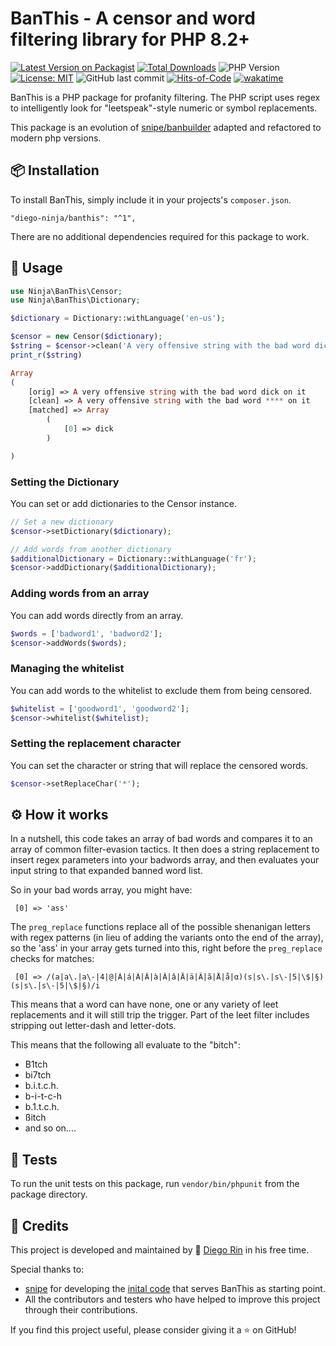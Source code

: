 # BanThis - A censor and word filtering library for PHP 8.2+

[![Latest Version on Packagist](https://img.shields.io/packagist/v/diego-ninja/banthis.svg?style=flat&color=blue)](https://packagist.org/packages/diego-ninja/banthis)
[![Total Downloads](https://img.shields.io/packagist/dt/diego-ninja/banthis.svg?style=flat&color=blue)](https://packagist.org/packages/diego-ninja/banthis)
![PHP Version](https://img.shields.io/packagist/php-v/diego-ninja/cosmic.svg?style=flat&color=blue)
[![License: MIT](https://img.shields.io/badge/License-MIT-blue.svg)](https://opensource.org/licenses/MIT)
![GitHub last commit](https://img.shields.io/github/last-commit/diego-ninja/banthis?color=blue)
[![Hits-of-Code](https://hitsofcode.com/github/diego-ninja/banthis?branch=main&label=hits-of-code)](https://hitsofcode.com/github/diego-ninja/banthis/view?branch=main&label=hits-of-code)
[![wakatime](https://wakatime.com/badge/user/bd65f055-c9f3-4f73-92aa-3c9810f70cc3/project/02bbbceb-47f9-482d-be0b-c1e2777eb463.svg)](https://wakatime.com/badge/user/bd65f055-c9f3-4f73-92aa-3c9810f70cc3/project/02bbbceb-47f9-482d-be0b-c1e2777eb463)

BanThis is a PHP package for profanity filtering. The PHP script uses regex to intelligently look for "leetspeak"-style numeric or symbol replacements.

This package is an evolution of [snipe/banbuilder](https://github.com/snipe/banbuilder) adapted and refactored to modern php versions.

## 📦 Installation

To install BanThis, simply include it in your projects's `composer.json`. 

	"diego-ninja/banthis": "^1",

There are no additional dependencies required for this package to work.

## 🚀 Usage

```php
use Ninja\BanThis\Censor;
use Ninja\BanThis\Dictionary;

$dictionary = Dictionary::withLanguage('en-us');

$censor = new Censor($dictionary);
$string = $censor->clean('A very offensive string with the bad word dick on it');
print_r($string)

Array
(
    [orig] => A very offensive string with the bad word dick on it
    [clean] => A very offensive string with the bad word **** on it
    [matched] => Array
        (
            [0] => dick
        )

)

```

### Setting the Dictionary

You can set or add dictionaries to the Censor instance.

```php
// Set a new dictionary
$censor->setDictionary($dictionary);

// Add words from another dictionary
$additionalDictionary = Dictionary::withLanguage('fr');
$censor->addDictionary($additionalDictionary);
```

### Adding words from an array

You can add words directly from an array.

```php
$words = ['badword1', 'badword2'];
$censor->addWords($words);
```

### Managing the whitelist

You can add words to the whitelist to exclude them from being censored.

```php
$whitelist = ['goodword1', 'goodword2'];
$censor->whitelist($whitelist);
```

### Setting the replacement character

You can set the character or string that will replace the censored words.

```php
$censor->setReplaceChar('*');
```


## ⚙️ How it works

In a nutshell, this code takes an array of bad words and compares it to an array of common filter-evasion tactics. It then does a string replacement to insert regex parameters into your badwords array, and then evaluates your input string to that expanded banned word list.

So in your bad words array, you might have:

     [0] => 'ass'

The `preg_replace` functions replace all of the possible shenanigan letters with regex patterns (in lieu of adding the variants onto the end of the array), so the 'ass' in your array gets turned into this, right before the `preg_replace` checks for matches:

     [0] => /(a|a\.|a\-|4|@|Á|á|À|Â|à|Â|â|Ä|ä|Ã|ã|Å|å|α)(s|s\.|s\-|5|\$|§)(s|s\.|s\-|5|\$|§)/i

This means that a word can have none, one or any variety of leet replacements and it will still trip the trigger. Part of the leet filter includes stripping out letter-dash and letter-dots.

This means that the following all evaluate to the "bitch":

- B1tch
- bi7tch
- b.i.t.c.h.
- b-i-t-c-h
- b.1.t.c.h.
- ßitch
- and so on....

## 🔬 Tests
To run the unit tests on this package, run `vendor/bin/phpunit` from the package directory.


## 🙏 Credits

This project is developed and maintained by 🥷 [Diego Rin](https://diego.ninja) in his free time.

Special thanks to:

- [snipe](https://github.com/snipe) for developing the [inital code](https://github.com/snipe/banbuilder) that serves BanThis as starting point.
- All the contributors and testers who have helped to improve this project through their contributions.

If you find this project useful, please consider giving it a ⭐ on GitHub!

